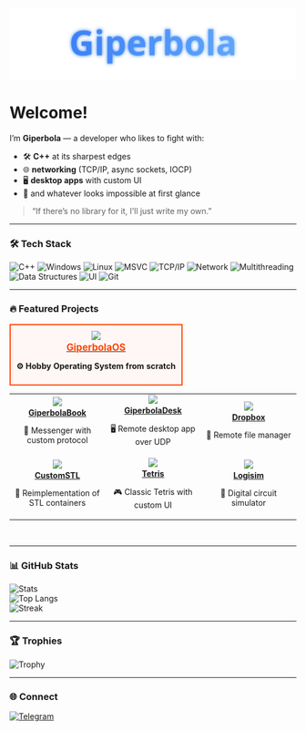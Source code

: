 <p align="center">
  <a href="https://github.com/GiperB0la">
    <img src="./banner.svg" alt="Giperbola Banner" width="800"/>
  </a>
</p>

# Welcome!

I’m **Giperbola** — a developer who likes to fight with:  
- 🛠️ **C++** at its sharpest edges  
- 🌐 **networking** (TCP/IP, async sockets, IOCP)  
- 🖥️ **desktop apps** with custom UI  
- 🚀 and whatever looks impossible at first glance  

> “If there’s no library for it, I’ll just write my own.”

---

### 🛠️ Tech Stack
![C++](https://img.shields.io/badge/C++-00599C?logo=cplusplus&logoColor=white)
![Windows](https://img.shields.io/badge/Windows-0078D6?logo=windows&logoColor=white)
![Linux](https://img.shields.io/badge/Linux-FCC624?logo=linux&logoColor=black)
![MSVC](https://img.shields.io/badge/MSVC-68217A?logo=visualstudio&logoColor=white)
![TCP/IP](https://img.shields.io/badge/TCP/IP-003366?logo=protocol&logoColor=white)
![Network](https://img.shields.io/badge/Network-228B22?logo=ethernet&logoColor=white)
![Multithreading](https://img.shields.io/badge/Multithreading-6A5ACD?logo=openmp&logoColor=white)
![Data Structures](https://img.shields.io/badge/Data%20Structures-008080?logo=databricks&logoColor=white)
![UI](https://img.shields.io/badge/UI-333333?logo=databricks&logoColor=white)
![Git](https://img.shields.io/badge/Git-F05032?logo=git&logoColor=white)

---

### 🔥 Featured Projects

<div align="center">
  <table>
    <tr>
      <td align="center" width="100%" style="border: 2px solid #ff4500; border-radius: 10px; padding: 10px; background: #fff7f5;">
        <a href="https://github.com/GiperB0la/GiperbolaOS">
          <img src="https://img.icons8.com/fluency/96/chip.png" width="70"/><br/>
          <b style="font-size: 1.2em; color: #ff4500;">GiperbolaOS</b>
        </a>
        <p><b>⚙️ Hobby Operating System from scratch</b></p>
      </td>
    </tr>
  </table>
  <table>
    <tr>
      <td align="center" width="33%">
        <a href="https://github.com/GiperB0la/GiperbolaBook">
          <img src="https://img.icons8.com/fluency/96/chat.png" width="60"/><br/>
          <b>GiperbolaBook</b>
        </a>
        <p>💬 Messenger with custom protocol</p>
      </td>
      <td align="center" width="33%">
        <a href="https://github.com/GiperB0la/GiperbolaDesk">
          <img src="https://img.icons8.com/fluency/96/monitor.png" width="60"/><br/>
          <b>GiperbolaDesk</b>
        </a>
        <p>🖥️ Remote desktop app over UDP</p>
      </td>
      <td align="center" width="33%">
        <a href="https://github.com/GiperB0la/Dropbox">
          <img src="https://img.icons8.com/fluency/96/folder-invoices.png" width="60"/><br/>
          <b>Dropbox</b>
        </a>
        <p>📂 Remote file manager</p>
      </td>
    </tr>
    <tr>
      <td align="center" width="33%">
        <a href="https://github.com/GiperB0la/CustomSTL">
          <img src="https://img.icons8.com/fluency/96/code.png" width="60"/><br/>
          <b>CustomSTL</b>
        </a>
        <p>🚀 Reimplementation of STL containers</p>
      </td>
      <td align="center" width="33%">
        <a href="https://github.com/GiperB0la/Tetris">
          <img src="https://img.icons8.com/fluency/96/controller.png" width="60"/><br/>
          <b>Tetris</b>
        </a>
        <p>🎮 Classic Tetris with custom UI</p>
      </td>
      <td align="center" width="33%">
        <a href="https://github.com/GiperB0la/Logisim">
          <img src="https://img.icons8.com/fluency/96/electronics.png" width="60"/><br/>
          <b>Logisim</b>
        </a>
        <p>🔌 Digital circuit simulator</p>
      </td>
    </tr>
  </table>
  <br/>
</div>

---

### 📊 GitHub Stats
![Stats](https://github-readme-stats.vercel.app/api?username=GiperB0la&show_icons=true&theme=tokyonight)  
![Top Langs](https://github-readme-stats.vercel.app/api/top-langs/?username=GiperB0la&layout=compact&theme=tokyonight)  
![Streak](https://github-readme-streak-stats.herokuapp.com/?user=GiperB0la&theme=tokyonight)

---

### 🏆 Trophies
![Trophy](https://github-profile-trophy.vercel.app/?username=GiperB0la&theme=onedark)

---

### 🌐 Connect
[![Telegram](https://img.shields.io/badge/Telegram-@Giperbola_10-blue?logo=telegram)](https://t.me/Giperbola_10)
